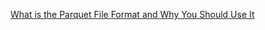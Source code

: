 
[What is the Parquet File Format and Why You Should Use It](https://www.upsolver.com/blog/apache-parquet-why-use)
